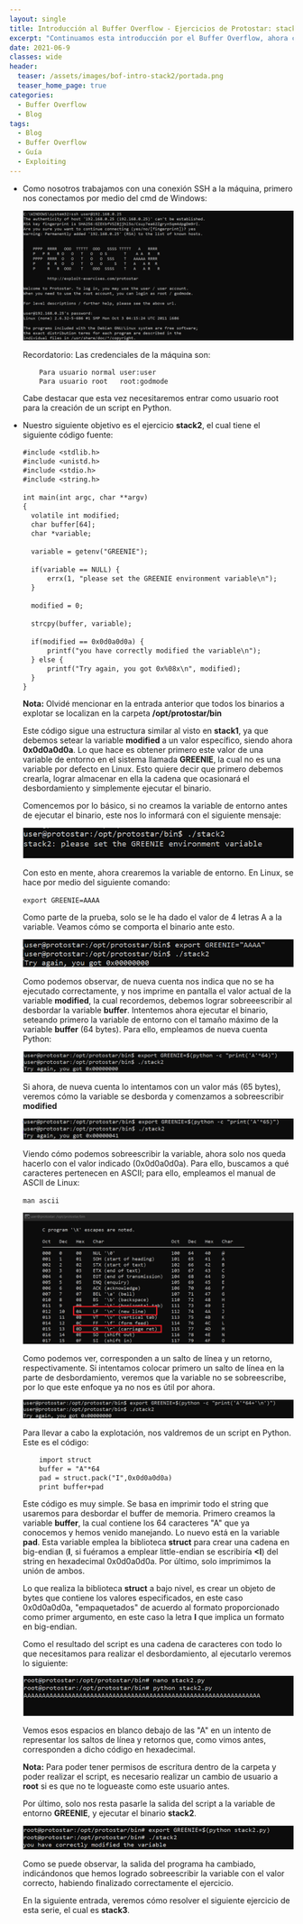 ```yaml
---
layout: single
title: Introducción al Buffer Overflow - Ejercicios de Protostar: stack2
excerpt: "Continuamos esta introducción por el Buffer Overflow, ahora con con la resolución del ejercicio stack2, empleando todo lo que hemos aprendido hasta ahora."
date: 2021-06-9
classes: wide
header:
  teaser: /assets/images/bof-intro-stack2/portada.png
  teaser_home_page: true
categories:
  - Buffer Overflow
  - Blog
tags:
  - Blog
  - Buffer Overflow
  - Guía
  - Exploiting
---
```


+ Como nosotros trabajamos con una conexión SSH a la máquina, primero nos conectamos por medio del cmd de Windows:

	![1]
	
	Recordatorio: Las credenciales de la máquina son:
	
	```
		Para usuario normal user:user
		Para usuario root	root:godmode
	```
	
	Cabe destacar que esta vez necesitaremos entrar como usuario root para la creación de un script en Python.
	
+ Nuestro siguiente objetivo es el ejercicio **stack2**, el cual tiene el siguiente código fuente:
	
	```
	#include <stdlib.h>
	#include <unistd.h>
	#include <stdio.h>
	#include <string.h>
	 
	int main(int argc, char **argv)
	{
	  volatile int modified;
	  char buffer[64];
	  char *variable;
	  
	  variable = getenv("GREENIE");
	  
	  if(variable == NULL) {
		  errx(1, "please set the GREENIE environment variable\n");
	  }
	 
	  modified = 0;
	  
	  strcpy(buffer, variable);
	 
	  if(modified == 0x0d0a0d0a) {
		  printf("you have correctly modified the variable\n");
	  } else {
		  printf("Try again, you got 0x%08x\n", modified);
	  }
	}
	```
	
	**Nota:** Olvidé mencionar en la entrada anterior que todos los binarios a explotar se localizan en la carpeta **/opt/protostar/bin**
	
	Este código sigue una estructura similar al visto en **stack1**, ya que debemos setear la variable **modified** a un valor específico, siendo ahora **0x0d0a0d0a**. Lo que hace es obtener primero este valor de una variable de entorno en el sistema llamada **GREENIE**, la cual no es una variable por defecto en Linux. Esto quiere decir que primero debemos crearla, lograr almacenar en ella la cadena que ocasionará el desbordamiento y simplemente ejecutar el binario.
	
	Comencemos por lo básico, si no creamos la variable de entorno antes de ejecutar el binario, este nos lo informará con el siguiente mensaje:
	
	![2]
	
	Con esto en mente, ahora crearemos la variable de entorno. En Linux, se hace por medio del siguiente comando:
	
	``export GREENIE=AAAA``
	
	Como parte de la prueba, solo se le ha dado el valor de 4 letras A a la variable. Veamos cómo se comporta el binario ante esto.
	
	![3]
	
	Como podemos observar, de nueva cuenta nos indica que no se ha ejecutado correctamente, y nos imprime en pantalla el valor actual de la variable **modified**, la cual recordemos, debemos lograr sobreeescribir al desbordar la variable **buffer**. Intentemos ahora ejecutar el binario, seteando primero la variable de entorno con el tamaño máximo de la variable **buffer** (64 bytes). Para ello, empleamos de nueva cuenta Python:
	
	![4]
	
	Si ahora, de nueva cuenta lo intentamos con un valor más (65 bytes), veremos cómo la variable se desborda y comenzamos a sobreescribir **modified**
	
	![5]
	
	Viendo cómo podemos sobreescribir la variable, ahora solo nos queda hacerlo con el valor indicado (0x0d0a0d0a). Para ello, buscamos a qué caracteres pertenecen en ASCII; para ello, empleamos el manual de ASCII de Linux:
	
	``man ascii``
	
	![6]
	
	Como podemos ver, corresponden a un salto de línea y un retorno, respectivamente. Si intentamos colocar primero un salto de línea en la parte de desbordamiento, veremos que la variable no se sobreescribe, por lo que este enfoque ya no nos es útil por ahora.
	
	![7]
	
	Para llevar a cabo la explotación, nos valdremos de un script en Python. Este es el código:
	
	```
		import struct
		buffer = "A"*64
		pad = struct.pack("I",0x0d0a0d0a)
		print buffer+pad
	```
	
	Este código es muy simple. Se basa en imprimir todo el string que usaremos para desbordar el buffer de memoria. Primero creamos la variable **buffer**, la cual contiene los 64 caracteres "A" que ya conocemos y hemos venido manejando. Lo nuevo está en la variable **pad**. Esta variable emplea la biblioteca **struct** para crear una cadena en big-endian (**I**, si fuéramos a emplear little-endian se escribiría **<I**) del string en hexadecimal 0x0d0a0d0a. Por último, solo imprimimos la unión de ambos.
	
	Lo que realiza la biblioteca **struct** a bajo nivel, es crear un objeto de bytes que contiene los valores especificados, en este caso 0x0d0a0d0a, "empaquetados" de acuerdo al formato proporcionado como primer argumento, en este caso la letra **I** que implica un formato en big-endian.
	
	Como el resultado del script es una cadena de caracteres con todo lo que necesitamos para realizar el desbordamiento, al ejecutarlo veremos lo siguiente:
	
	![8]
	
	Vemos esos espacios en blanco debajo de las "A" en un intento de representar los saltos de línea y retornos que, como vimos antes, corresponden a dicho código en hexadecimal.
	
	**Nota:** Para poder tener permisos de escritura dentro de la carpeta y poder realizar el script, es necesario realizar un cambio de usuario a **root** si es que no te logueaste como este usuario antes.
	
	Por último, solo nos resta pasarle la salida del script a la variable de entorno **GREENIE**, y ejecutar el binario **stack2**.
	
	![9]
	
	Como se puede observar, la salida del programa ha cambiado, indicándonos que hemos logrado sobreescribir la variable con el valor correcto, habiendo finalizado correctamente el ejercicio.
	
	En la siguiente entrada, veremos cómo resolver el siguiente ejercicio de esta serie, el cual es **stack3**.
    
[1]:/assets/images/bof-intro-stack2/1.png
[2]:/assets/images/bof-intro-stack2/2.png
[3]:/assets/images/bof-intro-stack2/3.png
[4]:/assets/images/bof-intro-stack2/4.png
[5]:/assets/images/bof-intro-stack2/5.png
[6]:/assets/images/bof-intro-stack2/6.png
[7]:/assets/images/bof-intro-stack2/7.png
[8]:/assets/images/bof-intro-stack2/8.png
[9]:/assets/images/bof-intro-stack2/9.png